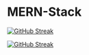 # MERN-Stack


[![GitHub Streak](https://streak-stats.demolab.com/?user=fahim-nion)](https://git.io/streak-stats)

[![GitHub Streak](https://nirzak-streak-stats.vercel.app?user=fahim-nion&theme=dark)](https://git.io/streak-stats)
